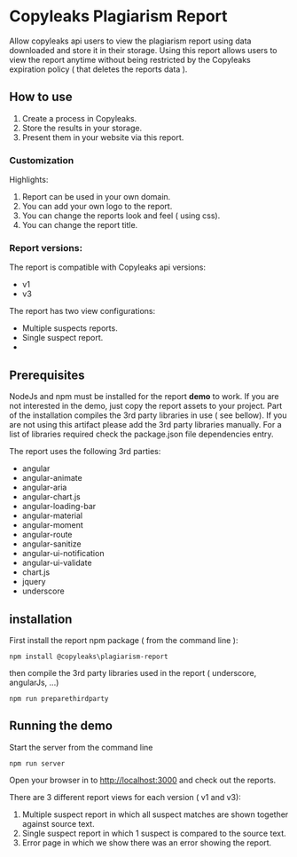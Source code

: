 # Copyleaks Plagiarism Report
Allow copyleaks api users to view the plagiarism report using data downloaded and store it in their storage.
Using this report allows users to view the report anytime without being restricted by the Copyleaks expiration policy ( that deletes the reports data ).

## How to use
1. Create a process in Copyleaks.
2. Store the results in your storage.
3. Present them in your website via this report.

### Customization
Highlights: 
1. Report can be used in your own domain.
2. You can add your own logo to the report.
3. You can change the reports look and feel ( using css).
4. You can change the report title.

### Report versions:
The report is compatible with Copyleaks api versions:
* v1
* v3 

The report has two view configurations:
* Multiple suspects reports.
* Single suspect report.
* 
## Prerequisites
NodeJs and npm must be installed for the report **demo** to work.
If you are not interested in the demo, just copy the report assets to your project.
Part of the installation compiles the 3rd party libraries in use ( see bellow). If you are not using this artifact please add the 3rd party libraries manually. For a list of libraries required check the package.json file dependencies entry.

The report uses the following 3rd parties:
 * angular
 * angular-animate
 * angular-aria
 * angular-chart.js
 * angular-loading-bar
 * angular-material
 * angular-moment
 * angular-route
 * angular-sanitize
 * angular-ui-notification
 * angular-ui-validate
 * chart.js
 * jquery
 * underscore


## installation
First install the report npm package ( from the command line ):
```
npm install @copyleaks\plagiarism-report
```

then compile the 3rd party libraries used in the report ( underscore, angularJs, ...)
```
npm run preparethirdparty
```
## Running the demo
Start the server from the command line
```
npm run server
```
Open your browser in to <a href="http://localhost:3000">http://localhost:3000</a> and check out the reports.

There are 3 different report views for each version ( v1 and v3):
1. Multiple suspect report in which all suspect matches are shown together against source text.
2. Single suspect report in which 1 suspect is compared to the source text.
3. Error page in which we show there was an error showing the report.


